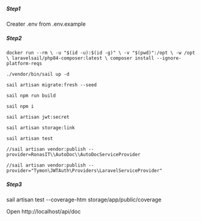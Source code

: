 ##### Step1
Creater .env from .env.example

##### Step2

`docker run --rm \
-u "$(id -u):$(id -g)" \
-v "$(pwd)":/opt \
-w /opt \
laravelsail/php84-composer:latest \
composer install --ignore-platform-reqs
`

`./vendor/bin/sail up -d`

`sail artisan migrate:fresh --seed`

`sail npm run build`

`sail npm i`

`sail artisan jwt:secret`

`sail artisan storage:link`

`sail artisan test`

`//sail artisan vendor:publish --provider=RonasIT\\AutoDoc\\AutoDocServiceProvider`

`//sail artisan vendor:publish --provider="Tymon\JWTAuth\Providers\LaravelServiceProvider"`

##### Step3

sail artisan test --coverage-htm storage/app/public/coverage

Open http://localhost/api/doc

